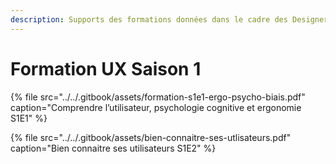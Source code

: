 ```yaml
---
description: Supports des formations données dans le cadre des Designers Transverses.
---
```


# Formation UX Saison 1

{% file src="../../.gitbook/assets/formation-s1e1-ergo-psycho-biais.pdf" caption="Comprendre l’utilisateur, psychologie cognitive et ergonomie S1E1" %}

{% file src="../../.gitbook/assets/bien-connaitre-ses-utlisateurs.pdf" caption="Bien connaitre ses utilisateurs S1E2" %}



